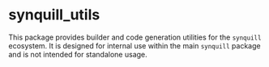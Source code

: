 # synquill_utils

This package provides builder and code generation utilities for the `synquill` ecosystem. It is designed for internal use within the main `synquill` package and is not intended for standalone usage.

